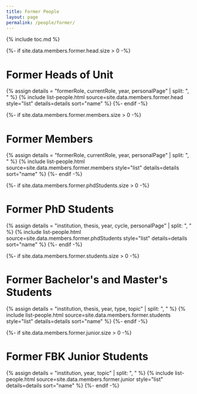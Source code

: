 ```yaml
---
title: Former People
layout: page
permalink: /people/former/
---
```


{% include toc.md %}

{%- if site.data.members.former.head.size > 0 -%}
  <h1>Former Heads of Unit</h1>
  {% assign details = "formerRole, currentRole, year, personalPage" | split: ", " %}
  {% include list-people.html source=site.data.members.former.head style="list" details=details sort="name" %}
{%- endif -%}

{%- if site.data.members.former.members.size > 0 -%}
  <h1>Former Members</h1>
  {% assign details = "formerRole, currentRole, year, personalPage" | split: ", " %}
  {% include list-people.html source=site.data.members.former.members style="list" details=details sort="name" %}
{%- endif -%}

{%- if site.data.members.former.phdStudents.size > 0 -%}
  <h1>Former PhD Students</h1>
  {% assign details = "institution, thesis, year, cycle, personalPage" | split: ", " %}
  {% include list-people.html source=site.data.members.former.phdStudents style="list" details=details sort="name" %}
{%- endif -%}

{%- if site.data.members.former.students.size > 0 -%}
  <h1>Former Bachelor's and Master's Students</h1>
  {% assign details = "institution, thesis, year, type, topic" | split: ", " %}
  {% include list-people.html source=site.data.members.former.students style="list" details=details sort="name" %}
{%- endif -%}

{%- if site.data.members.former.junior.size > 0 -%}
  <h1>Former FBK Junior Students</h1>
  {% assign details = "institution, year, topic" | split: ", " %}
  {% include list-people.html source=site.data.members.former.junior style="list" details=details sort="name" %}
{%- endif -%}